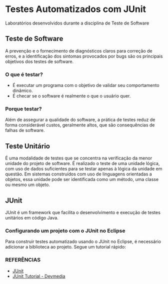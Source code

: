 # Testes Automatizados com JUnit
Laboratórios desenvolvidos durante a disciplina de Teste de Software

## Teste de Software
A prevenção e o fornecimento de diagnósticos claros para correção de erros, e a identificação dos sintomas provocados por bugs são os principais objetivos dos testes de software. 

### O que é testar?
- É executar um programa com o objetivo de validar seu comportamento dinâmico.
- É checar se o software é realmente o que o usuário quer.

### Porque testar?
Além de assegurar a qualidade do software, a prática de testes reduz de forma considerável custos, geralmente altos, que são consequências de falhas de software.

## Teste Unitário
É uma modalidade de testes que se concentra na verificação da menor unidade do projeto de software. É realizado o teste de uma unidade lógica, com uso de dados suficientes para se testar apenas à lógica da unidade em questão.
Em sistemas construídos com uso de linguagens orientadas a objetos, essa unidade pode ser identificada como um método, uma classe ou mesmo um objeto.

## JUnit
JUnit é um framework que facilita o desenvolvimento e execução de testes unitários em código Java.

### Configurando um projeto com o JUnit no Eclipse
Para construir testes automatizado usando o JUnit no Eclipse, é necessário adicionar a biblioteca ao projeto. Segue um tutorial rápido:

### REFERÊNCIAS
- [JUnit](https://junit.org/junit5/)
- [JUnit Tutorial - Devmedia](https://www.devmedia.com.br/junit-tutorial/1432)
